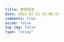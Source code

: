 ```yaml
---
title: 即刻短文
date: 2022-07-22 22:06:17
comments: true
aside: false
top_img: false
type: "essay"
---
```

